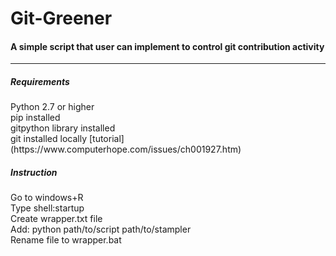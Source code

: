 # Git-Greener
#### A simple script that user can implement to control git contribution activity

----

##### Requirements
<p>
Python 2.7 or higher <br>
pip installed <br>
gitpython library installed <br>
git installed locally [tutorial](https://www.computerhope.com/issues/ch001927.htm)

</p>


##### Instruction


Go to windows+R <br>
Type shell:startup <br>
Create wrapper.txt file <br>
Add: python path/to/script path/to/stampler <br>
Rename file to wrapper.bat 